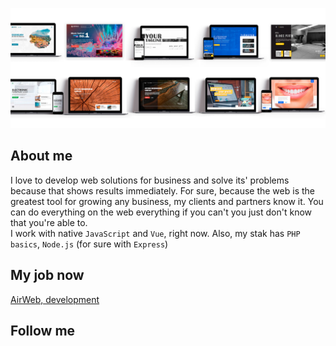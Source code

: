 ![Alt-текст](https://github.com/alex-uiweb/alex-uiweb/blob/master/assets/bg.jpg "Орк") 

## About me
I love to develop web solutions for business and solve its' problems because that shows results immediately. For sure, because the web is the greatest tool for growing any business, my clients and partners know it. You can do everything on the web everything if you can't you just don't know that you're able to. 
<br> I work with native `JavaScript` and `Vue`, right now. Also, my stak has `PHP basics`, `Node.js` (for sure with `Express`)

## My job now
[AirWeb, development](http://airwebdevelopment.com/)

## Follow me

<!--
**alex-uiweb/alex-uiweb** is a ✨ _special_ ✨ repository because its `README.md` (this file) appears on your GitHub profile.

Here are some ideas to get you started:

- 🔭 I’m currently working on ...
- 🌱 I’m currently learning ...
- 👯 I’m looking to collaborate on ...
- 🤔 I’m looking for help with ...
- 💬 Ask me about ...
- 📫 How to reach me: ...
- 😄 Pronouns: ...
- ⚡ Fun fact: ...
-->
